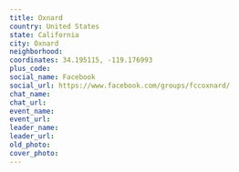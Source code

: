 ```yaml
---
title: Oxnard
country: United States
state: California
city: Oxnard
neighborhood: 
coordinates: 34.195115, -119.176993
plus_code:
social_name: Facebook
social_url: https://www.facebook.com/groups/fccoxnard/
chat_name:
chat_url:
event_name:
event_url:
leader_name:
leader_url:
old_photo: 
cover_photo:
---
```

